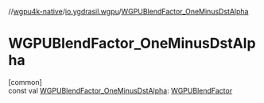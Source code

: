 //[wgpu4k-native](../../index.md)/[io.ygdrasil.wgpu](index.md)/[WGPUBlendFactor_OneMinusDstAlpha](-w-g-p-u-blend-factor_-one-minus-dst-alpha.md)

# WGPUBlendFactor_OneMinusDstAlpha

[common]\
const val [WGPUBlendFactor_OneMinusDstAlpha](-w-g-p-u-blend-factor_-one-minus-dst-alpha.md): [WGPUBlendFactor](-w-g-p-u-blend-factor/index.md)